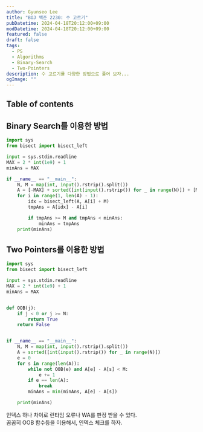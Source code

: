 ```yaml
---
author: Gyunseo Lee
title: "BOJ 백준 2230: 수 고르기"
pubDatetime: 2024-04-18T20:12:00+09:00
modDatetime: 2024-04-18T20:12:00+09:00
featured: false
draft: false
tags:
  - PS
  - Algorithms
  - Binary-Search
  - Two-Pointers
description: 수 고르기를 다양한 방법으로 풀어 보자...
ogImage: ""
---
```


## Table of contents

## Binary Search를 이용한 방법

```python
import sys
from bisect import bisect_left

input = sys.stdin.readline
MAX = 2 * int(1e9) + 1
minAns = MAX

if __name__ == "__main__":
    N, M = map(int, input().rstrip().split())
    A = [-MAX] + sorted([int(input().rstrip()) for _ in range(N)]) + [MAX]
    for i in range(1, len(A) - 1):
        idx = bisect_left(A, A[i] + M)
        tmpAns = A[idx] - A[i]

        if tmpAns >= M and tmpAns < minAns:
            minAns = tmpAns
    print(minAns)

```

## Two Pointers를 이용한 방법

```python
import sys
from bisect import bisect_left

input = sys.stdin.readline
MAX = 2 * int(1e9) + 1
minAns = MAX


def OOB(j):
    if j < 0 or j >= N:
        return True
    return False


if __name__ == "__main__":
    N, M = map(int, input().rstrip().split())
    A = sorted([int(input().rstrip()) for _ in range(N)])
    e = 0
    for s in range(len(A)):
        while not OOB(e) and A[e] - A[s] < M:
            e += 1
        if e == len(A):
            break
        minAns = min(minAns, A[e] - A[s])

    print(minAns)
```

인덱스 하나 차이로 런타임 오류나 WA를 판정 받을 수 있다.  
꼼꼼히 OOB 함수등을 이용해서, 인덱스 체크를 하자.
